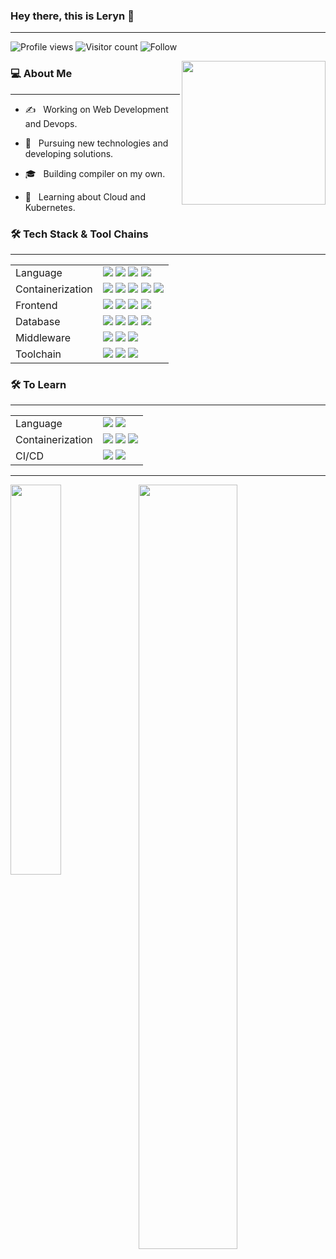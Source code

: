 ### Hey there, this is Leryn 👋

---

![Profile views](https://gpvc.arturio.dev/leryn1122)
![Visitor count](https://visitor-badge.laobi.icu/badge?page_id=leryn1122.leryn1122)
![Follow](https://img.shields.io/github/followers/leryn1122?label=Follow)

<img align='right' src="https://media.giphy.com/media/M9gbBd9nbDrOTu1Mqx/giphy.gif" width="230">

<h3> 💻 About Me </h3>

<hr/>

- ✍️ &nbsp; Working on Web Development and Devops.

- 🤔 &nbsp; Pursuing new technologies and developing solutions.

- 🎓 &nbsp; Building compiler on my own.

- 🌱 &nbsp; Learning about Cloud and Kubernetes.

<h3>🛠 Tech Stack & Tool Chains</h3>

<hr/>

<table>
<tr>
  <td>Language</td>
  <td>
    <img src="https://img.shields.io/badge/java-F56C2D.svg?style=for-the-badge&logo=openjdk&logoColor=F56C2D&labelColor=white">
    <img src="https://img.shields.io/badge/bash-4EAA25.svg?style=for-the-badge&logo=gnubash&logoColor=4EAA25&labelColor=white">
    <img src="https://img.shields.io/badge/python-3776AB.svg?style=for-the-badge&logo=python&logoColor=3776AB&labelColor=white">
    <img src="https://img.shields.io/badge/rust-000000.svg?style=for-the-badge&logo=rust&logoColor=000000&labelColor=white">
  </td>
</tr>
<tr>
  <td>Containerization</td>
  <td>
    <img src="https://img.shields.io/badge/docker-2496ED.svg?style=for-the-badge&logo=docker&logoColor=2496ED&labelColor=white">
    <img src="https://img.shields.io/badge/kubernetes-326CE5.svg?style=for-the-badge&logo=kubernetes&logoColor=326CE5&labelColor=white">
    <img src="https://img.shields.io/badge/helm-0F1689.svg?style=for-the-badge&logo=helm&logoColor=0F1689&labelColor=white">
    <img src="https://img.shields.io/badge/rancher-0075A8.svg?style=for-the-badge&logo=rancher&logoColor=0075A8&labelColor=white">
    <img src="https://img.shields.io/badge/drone-212121.svg?style=for-the-badge&logo=drone&logoColor=212121&labelColor=white">
  </td>
</tr>
<tr>
  <td>Frontend</td>
  <td>
    <img src="https://img.shields.io/badge/vue.js-4FC08D.svg?style=for-the-badge&logo=vuedotjs&logoColor=4FC08D&labelColor=white">
    <img src="https://img.shields.io/badge/vite-646CFF.svg?style=for-the-badge&logo=vite&logoColor=646CFF&labelColor=white">
    <img src="https://img.shields.io/badge/typescript-3178C6.svg?style=for-the-badge&logo=typescript&logoColor=3178C6&labelColor=white">
    <img src="https://img.shields.io/badge/node.js-339933.svg?style=for-the-badge&logo=nodedotjs&logoColor=339933&labelColor=white">
  </td>
</tr>
<tr>
  <td>Database</td>
  <td>
    <img src="https://img.shields.io/badge/mysql-4479A1.svg?style=for-the-badge&logo=mysql&logoColor=4479A1&labelColor=white">
    <img src="https://img.shields.io/badge/oracle-F80000.svg?style=for-the-badge&logo=oracle&logoColor=F80000&labelColor=white">
    <img src="https://img.shields.io/badge/tidb-003B57.svg?style=for-the-badge&logo=target&logoColor=003B57&labelColor=white">
    <img src="https://img.shields.io/badge/oceanbase-003B57.svg?style=for-the-badge&logo=target&logoColor=003B57&labelColor=white">
  </td>
</tr>
<tr>
  <td>Middleware</td>
  <td>
    <img src="https://img.shields.io/badge/kafka-231F20.svg?style=for-the-badge&logo=apachekafka&logoColor=231F20&labelColor=white">
    <img src="https://img.shields.io/badge/redis-DC382D.svg?style=for-the-badge&logo=redis&logoColor=DC382D&labelColor=white">
    <img src="https://img.shields.io/badge/elasticsearch-005571.svg?style=for-the-badge&logo=elasticsearch&logoColor=005571&labelColor=white">
  </td>
</tr>
<tr>
  <td>Toolchain</td>
  <td>
    <img src="https://img.shields.io/badge/git-F05032.svg?style=for-the-badge&logo=git&logoColor=F05032&labelColor=white">
    <img src="https://img.shields.io/badge/markdown-000000.svg?style=for-the-badge&logo=markdown&logoColor=000000&labelColor=white">
    <img src="https://img.shields.io/badge/visualstudiocode-007ACC.svg?style=for-the-badge&logo=visualstudiocode&logoColor=007ACC&labelColor=white">
  </td>
</tr>
</table>

<h3>🛠 To Learn</h3>

<hr/>

<table>
<tr>
  <td>Language</td>
  <td>
    <img src="https://img.shields.io/badge/c++-00599C.svg?style=for-the-badge&logo=cplusplus&logoColor=00599C&labelColor=white">
    <img src="https://img.shields.io/badge/golang-00ADD8.svg?style=for-the-badge&logo=go&logoColor=00ADD8&labelColor=white">
  </td>
</tr>
<tr>
  <td>Containerization</td>
  <td>
    <img src="https://img.shields.io/badge/istio-466BB0.svg?style=for-the-badge&logo=istio&logoColor=466BB0&labelColor=white">
    <img src="https://img.shields.io/badge/prometheus-E6522C.svg?style=for-the-badge&logo=prometheus&logoColor=E6522C&labelColor=white">
    <img src="https://img.shields.io/badge/grafana-F46800.svg?style=for-the-badge&logo=grafana&logoColor=F46800&labelColor=white">
  </td>
</tr>
<tr>
  <td>CI/CD</td>
  <td>
    <img src="https://img.shields.io/badge/jenkins-D24939.svg?style=for-the-badge&logo=jenkins&logoColor=D24939&labelColor=white">
    <img src="https://img.shields.io/badge/githubactions-2088FF.svg?style=for-the-badge&logo=githubactions&logoColor=2088FF&labelColor=white">
  </td>
</tr>
</table>

<hr>

<img width="40%" align="left" src="https://github-readme-stats.vercel.app/api?username=leryn1122&include_all_commits=true&role=OWNER,ORGANIZATION_MEMBER&count_private=true&show_icons=true&theme=dracula" />
<img width="56%" src="https://github-profile-summary-cards.vercel.app/api/cards/profile-details?username=leryn1122&include_all_commits=true&role=OWNER,ORGANIZATION_MEMBER&count_private=true&show_icons=true&theme=dracula" />
